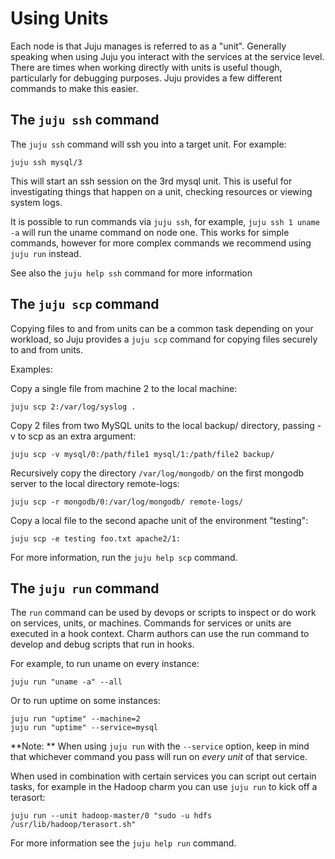 # Using Units

Each node is that Juju manages is referred to as a "unit". Generally speaking
when using Juju you interact with the services at the service level. There are
times when working directly with units is useful though, particularly for
debugging purposes. Juju provides a few different commands to make this
easier.

## The `juju ssh` command

The `juju ssh` command will ssh you into a target unit. For example:

    juju ssh mysql/3

This will start an ssh session on the 3rd mysql unit. This is useful for
investigating things that happen on a unit, checking resources or viewing
system logs.

It is possible to run commands via `juju ssh`, for example, `juju ssh 1 uname
-a` will run the uname command on node one. This works for simple commands,
however for more complex commands we recommend using `juju run` instead.

See also the `juju help ssh` command for more information

## The `juju scp` command

Copying files to and from units can be a common task depending on your
workload, so Juju provides a `juju scp` command for copying files securely to
and from units.

Examples:

Copy a single file from machine 2 to the local machine:

    juju scp 2:/var/log/syslog .

Copy 2 files from two MySQL units to the local backup/ directory, passing -v to
scp as an extra argument:

    juju scp -v mysql/0:/path/file1 mysql/1:/path/file2 backup/

Recursively copy the directory `/var/log/mongodb/` on the first mongodb server
to the local directory remote-logs:

    juju scp -r mongodb/0:/var/log/mongodb/ remote-logs/

Copy a local file to the second apache unit of the environment "testing":

    juju scp -e testing foo.txt apache2/1:

For more information, run the `juju help scp` command.

## The `juju run` command

The `run` command can be used by devops or scripts to inspect or do work on
services, units, or machines. Commands for services or units are executed in a
hook context. Charm authors can use the run command to develop and debug
scripts that run in hooks.

For example, to run uname on every instance:

    juju run "uname -a" --all

Or to run uptime on some instances:

    juju run "uptime" --machine=2
    juju run "uptime" --service=mysql

**Note: ** When using `juju run` with the `--service` option, keep in mind that
whichever command you pass will run on *every unit* of that service.

When used in combination with certain services you can script out certain
tasks, for example in the Hadoop charm you can use `juju run` to kick off a
terasort:

    juju run --unit hadoop-master/0 "sudo -u hdfs /usr/lib/hadoop/terasort.sh"

For more information see the `juju help run` command.
